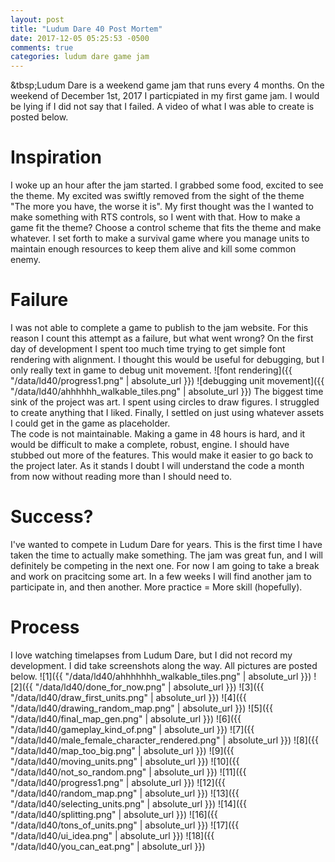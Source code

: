 ```yaml
---
layout: post
title: "Ludum Dare 40 Post Mortem"
date: 2017-12-05 05:25:53 -0500
comments: true
categories: ludum dare game jam
---
```

&tbsp;Ludum Dare is a weekend game jam that runs every 4 months. On the weekend of
December 1st, 2017 I particpiated in my first game jam. I would be lying if I
did not say that I failed. A video of what I was able to create is posted below.
# Inspiration
I woke up an hour after the jam started. I grabbed some food, excited to see the
theme. My excited was swiftly removed from the sight of the theme "The more you
have, the worse it is". My first thought was the I wanted to make something with
RTS controls, so I went with that. How to make a game fit the theme? Choose a
control scheme that fits the theme and make whatever. I set forth to make a
survival game where you manage units to maintain enough resources to keep them
alive and kill some common enemy. 
# Failure
I was not able to complete a game to publish to the jam website. For this
reason I count this attempt as a failure, but what went wrong? On the first day
of development I spent too much time trying to get simple font rendering with
alignment. I thought this would be useful for debugging, but I only really text
in game to debug unit movement.
![font rendering]({{ "/data/ld40/progress1.png" | absolute_url }})
![debugging unit movement]({{ "/data/ld40/ahhhhhh_walkable_tiles.png" | absolute_url }})
The biggest time sink of the project was art. I spent using circles to draw
figures. I struggled to create anything that I liked. Finally, I settled on just
using whatever assets I could get in the game as placeholder.
<br>
The code is not maintainable. Making a game in 48 hours is hard, and it
would be difficult to make a complete, robust, engine. I should have stubbed
out more of the features. This would make it easier to go back to the
project later. As it stands I doubt I will understand the code a month from
now without reading more than I should need to. 
# Success?
I've wanted to compete in Ludum Dare for years. This is the first time I
have taken the time to actually make something. The jam was great fun, and I
will definitely be competing in the next one. For now I am going to take a break
and work on pracitcing some art. In a few weeks I will find another jam to
participate in, and then another. More practice = More skill (hopefully).
# Process 
I love watching timelapses from Ludum Dare, but I did not record my
development. I did take screenshots along the way. All pictures are posted
below.
![1]({{ "/data/ld40/ahhhhhhh_walkable_tiles.png" | absolute_url }})
![2]({{ "/data/ld40/done_for_now.png" | absolute_url }})
![3]({{ "/data/ld40/draw_first_units.png" | absolute_url }})
![4]({{ "/data/ld40/drawing_random_map.png" | absolute_url }})
![5]({{ "/data/ld40/final_map_gen.png" | absolute_url }})
![6]({{ "/data/ld40/gameplay_kind_of.png" | absolute_url }})
![7]({{ "/data/ld40/male_female_character_rendered.png" | absolute_url }})
![8]({{ "/data/ld40/map_too_big.png" | absolute_url }})
![9]({{ "/data/ld40/moving_units.png" | absolute_url }})
![10]({{ "/data/ld40/not_so_random.png" | absolute_url }})
![11]({{ "/data/ld40/progress1.png" | absolute_url }})
![12]({{ "/data/ld40/random_map.png" | absolute_url }})
![13]({{ "/data/ld40/selecting_units.png" | absolute_url }})
![14]({{ "/data/ld40/splitting.png" | absolute_url }})
![16]({{ "/data/ld40/tons_of_units.png" | absolute_url }})
![17]({{ "/data/ld40/ui_idea.png" | absolute_url }})
![18]({{ "/data/ld40/you_can_eat.png" | absolute_url }})
